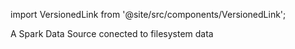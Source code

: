 import VersionedLink from '@site/src/components/VersionedLink';

<span><VersionedLink to='/core/connect_to_data/filesystem_data/?data_source_type=spark#create-a-data-source'>A Spark Data Source conected to filesystem data</VersionedLink></span>